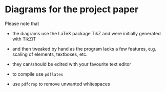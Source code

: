 # Diagrams for the project paper


Please note that 

* the diagrams use the LaTeX package TikZ and were initially generated with TikZiT

* and then tweaked by hand as the program lacks a few features, e.g. scaling of elements, textboxes, etc.

* they can/should be edited with your favourite text editor

* to compile use `pdflatex` 

* use `pdfcrop` to remove unwanted whitespaces 
